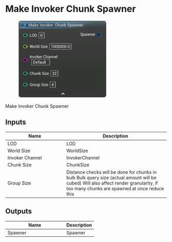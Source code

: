 # Make Invoker Chunk Spawner

<div align="left" data-full-width="false">

<figure><img src="../../../api/Chunk Spawner/Make_Invoker_Chunk_Spawner.png" alt=""><figcaption></figcaption></figure>

</div>

Make Invoker Chunk Spawner

## Inputs

<table><thead><tr><th width="170">Name</th><th>Description</th></tr></thead><tbody><tr><td>LOD</td><td>LOD</td></tr><tr><td>World Size</td><td>WorldSize</td></tr><tr><td>Invoker Channel</td><td>InvokerChannel</td></tr><tr><td>Chunk Size</td><td>ChunkSize</td></tr><tr><td>Group Size</td><td>Distance checks will be done for chunks in bulk Bulk query size (actual amount will be cubed) Will also affect render granularity, if too many chunks are spawned at once reduce this</td></tr></tbody></table>

## Outputs

<table><thead><tr><th width="170">Name</th><th>Description</th></tr></thead><tbody><tr><td>Spawner</td><td>Spawner</td></tr></tbody></table>
